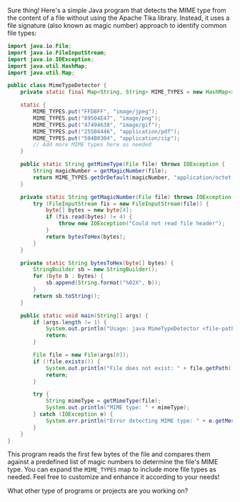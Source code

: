 Sure thing! Here's a simple Java program that detects the MIME type from the content of a file without using the Apache Tika library. Instead, it uses a file signature (also known as magic number) approach to identify common file types:

```java
import java.io.File;
import java.io.FileInputStream;
import java.io.IOException;
import java.util.HashMap;
import java.util.Map;

public class MimeTypeDetector {
    private static final Map<String, String> MIME_TYPES = new HashMap<>();

    static {
        MIME_TYPES.put("FFD8FF", "image/jpeg");
        MIME_TYPES.put("89504E47", "image/png");
        MIME_TYPES.put("47494638", "image/gif");
        MIME_TYPES.put("25504446", "application/pdf");
        MIME_TYPES.put("504B0304", "application/zip");
        // Add more MIME types here as needed
    }

    public static String getMimeType(File file) throws IOException {
        String magicNumber = getMagicNumber(file);
        return MIME_TYPES.getOrDefault(magicNumber, "application/octet-stream");
    }

    private static String getMagicNumber(File file) throws IOException {
        try (FileInputStream fis = new FileInputStream(file)) {
            byte[] bytes = new byte[4];
            if (fis.read(bytes) != 4) {
                throw new IOException("Could not read file header");
            }
            return bytesToHex(bytes);
        }
    }

    private static String bytesToHex(byte[] bytes) {
        StringBuilder sb = new StringBuilder();
        for (byte b : bytes) {
            sb.append(String.format("%02X", b));
        }
        return sb.toString();
    }

    public static void main(String[] args) {
        if (args.length != 1) {
            System.out.println("Usage: java MimeTypeDetector <file-path>");
            return;
        }

        File file = new File(args[0]);
        if (!file.exists()) {
            System.out.println("File does not exist: " + file.getPath());
            return;
        }

        try {
            String mimeType = getMimeType(file);
            System.out.println("MIME type: " + mimeType);
        } catch (IOException e) {
            System.err.println("Error detecting MIME type: " + e.getMessage());
        }
    }
}
```

This program reads the first few bytes of the file and compares them against a predefined list of magic numbers to determine the file's MIME type. You can expand the `MIME_TYPES` map to include more file types as needed. Feel free to customize and enhance it according to your needs!

What other type of programs or projects are you working on?
